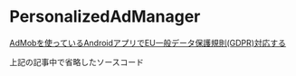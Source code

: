 # PersonalizedAdManager

[AdMobを使っているAndroidアプリでEU一般データ保護規則(GDPR)対応する](https://qiita.com/tokisuzume/items/de41f901ce772c7880c4)

上記の記事中で省略したソースコード
